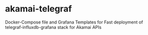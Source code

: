 # akamai-telegraf

Docker-Compose file and Grafana Templates for Fast deployment of telegraf-influxdb-grafana stack for Akamai APIs